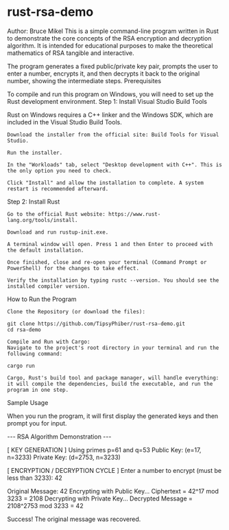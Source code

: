# rust-rsa-demo
Author: Bruce Mikel
This is a simple command-line program written in Rust to demonstrate the core concepts of the RSA encryption and decryption algorithm. It is intended for educational purposes to make the theoretical mathematics of RSA tangible and interactive.

The program generates a fixed public/private key pair, prompts the user to enter a number, encrypts it, and then decrypts it back to the original number, showing the intermediate steps.
Prerequisites

To compile and run this program on Windows, you will need to set up the Rust development environment.
Step 1: Install Visual Studio Build Tools

Rust on Windows requires a C++ linker and the Windows SDK, which are included in the Visual Studio Build Tools.

    Download the installer from the official site: Build Tools for Visual Studio.

    Run the installer.

    In the "Workloads" tab, select "Desktop development with C++". This is the only option you need to check.

    Click "Install" and allow the installation to complete. A system restart is recommended afterward.

Step 2: Install Rust

    Go to the official Rust website: https://www.rust-lang.org/tools/install.

    Download and run rustup-init.exe.

    A terminal window will open. Press 1 and then Enter to proceed with the default installation.

    Once finished, close and re-open your terminal (Command Prompt or PowerShell) for the changes to take effect.

    Verify the installation by typing rustc --version. You should see the installed compiler version.

How to Run the Program

    Clone the Repository (or download the files):

    git clone https://github.com/TipsyPhiber/rust-rsa-demo.git
    cd rsa-demo

    Compile and Run with Cargo:
    Navigate to the project's root directory in your terminal and run the following command:

    cargo run

    Cargo, Rust's build tool and package manager, will handle everything: it will compile the dependencies, build the executable, and run the program in one step.

Sample Usage

When you run the program, it will first display the generated keys and then prompt you for input.

--- RSA Algorithm Demonstration ---

[ KEY GENERATION ]
Using primes p=61 and q=53
Public Key: (e=17, n=3233)
Private Key: (d=2753, n=3233)

[ ENCRYPTION / DECRYPTION CYCLE ]
Enter a number to encrypt (must be less than 3233): 42

Original Message: 42
Encrypting with Public Key...
  Ciphertext = 42^17 mod 3233 = 2108
Decrypting with Private Key...
  Decrypted Message = 2108^2753 mod 3233 = 42

Success! The original message was recovered.
